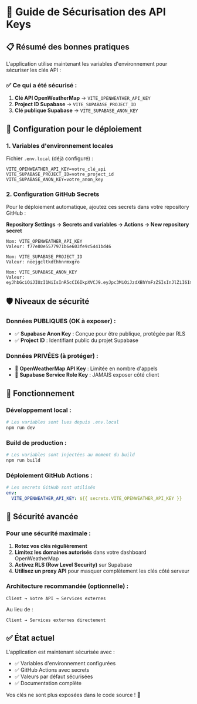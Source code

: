 # 🔐 Guide de Sécurisation des API Keys

## 📋 Résumé des bonnes pratiques

L'application utilise maintenant les variables d'environnement pour sécuriser les clés API :

### ✅ **Ce qui a été sécurisé :**

1. **Clé API OpenWeatherMap** → `VITE_OPENWEATHER_API_KEY`
2. **Project ID Supabase** → `VITE_SUPABASE_PROJECT_ID`  
3. **Clé publique Supabase** → `VITE_SUPABASE_ANON_KEY`

## 🚀 Configuration pour le déploiement

### 1. **Variables d'environnement locales**

Fichier `.env.local` (déjà configuré) :
```env
VITE_OPENWEATHER_API_KEY=votre_clé_api
VITE_SUPABASE_PROJECT_ID=votre_project_id
VITE_SUPABASE_ANON_KEY=votre_anon_key
```

### 2. **Configuration GitHub Secrets**

Pour le déploiement automatique, ajoutez ces secrets dans votre repository GitHub :

**Repository Settings → Secrets and variables → Actions → New repository secret**

```
Nom: VITE_OPENWEATHER_API_KEY
Valeur: f77e80e5577971b6e603fe9c5441bd46

Nom: VITE_SUPABASE_PROJECT_ID  
Valeur: noejgcltkdthhnrmxgro

Nom: VITE_SUPABASE_ANON_KEY
Valeur: eyJhbGciOiJIUzI1NiIsInR5cCI6IkpXVCJ9.eyJpc3MiOiJzdXBhYmFzZSIsInJlZiI6Im5vZWpnY2x0a2R0aGhucm14Z3JvIiwicm9sZSI6ImFub24iLCJpYXQiOjE3NTMxMTUzMzMsImV4cCI6MjA2ODY5MTMzM30.jNBa2A9Q12CJ8vdHayXRciDErzJNQqBpCMVMevIjTRM
```

## 🛡️ Niveaux de sécurité

### **Données PUBLIQUES (OK à exposer) :**
- ✅ **Supabase Anon Key** : Conçue pour être publique, protégée par RLS
- ✅ **Project ID** : Identifiant public du projet Supabase

### **Données PRIVÉES (à protéger) :**
- 🔐 **OpenWeatherMap API Key** : Limitée en nombre d'appels
- 🔐 **Supabase Service Role Key** : JAMAIS exposer côté client

## 🔧 Fonctionnement

### **Développement local :**
```bash
# Les variables sont lues depuis .env.local
npm run dev
```

### **Build de production :**
```bash
# Les variables sont injectées au moment du build
npm run build
```

### **Déploiement GitHub Actions :**
```yaml
# Les secrets GitHub sont utilisés
env:
  VITE_OPENWEATHER_API_KEY: ${{ secrets.VITE_OPENWEATHER_API_KEY }}
```

## 🚨 Sécurité avancée

### **Pour une sécurité maximale :**

1. **Rotez vos clés régulièrement**
2. **Limitez les domaines autorisés** dans votre dashboard OpenWeatherMap
3. **Activez RLS (Row Level Security)** sur Supabase
4. **Utilisez un proxy API** pour masquer complètement les clés côté serveur

### **Architecture recommandée (optionnelle) :**
```
Client → Votre API → Services externes
```

Au lieu de :
```
Client → Services externes directement
```

## ✅ État actuel

L'application est maintenant sécurisée avec :
- ✅ Variables d'environnement configurées
- ✅ GitHub Actions avec secrets
- ✅ Valeurs par défaut sécurisées
- ✅ Documentation complète

Vos clés ne sont plus exposées dans le code source ! 🎉
